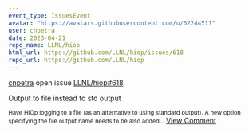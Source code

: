 ```yaml
---
event_type: IssuesEvent
avatar: "https://avatars.githubusercontent.com/u/6224451?"
user: cnpetra
date: 2023-04-21
repo_name: LLNL/hiop
html_url: https://github.com/LLNL/hiop/issues/618
repo_url: https://github.com/LLNL/hiop
---
```


<a href='https://github.com/cnpetra' target='_blank'>cnpetra</a> open issue <a href='https://github.com/LLNL/hiop/issues/618' target='_blank'>LLNL/hiop#618</a>.

<p>Output to file instead to std output</p><small>Have HiOp logging to a file (as an alternative to using standard output). A new option specifying the file output name needs to be also added....</small><a href='https://github.com/LLNL/hiop/issues/618' target='_blank'>View Comment</a>